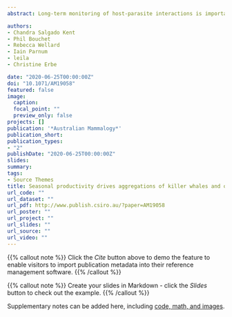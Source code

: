 ```yaml
---
abstract: Long-term monitoring of host-parasite interactions is important for understanding the consequences of infection on host fitness and population dynamics. In an eight-year survey of the loggerhead sea turtle (Caretta caretta) population nesting in Cabo Verde, we determined the spatiotemporal variation of Ozobranchus margoi, a sanguivorous leech best known as a vector for sea turtle fibropapilloma virus. We quantified O. margoi association with turtles’ δ15N and δ13C stable isotopes to identify where infection occurs. We then measured the influence of infection on reproduction and offspring fitness. We found that parasite prevalence has increased from 10% of the population in 2010, to 33% in 2017. Stable isotope analysis of host skin samples suggests transmission occurs within the host’s feeding grounds. Interestingly, we found a significant interaction between individual size and infection on the reproductive success of turtles. Specifically, small, infected females produced fewer offspring of poorer condition, while in contrast, large, infected turtles produced greater clutch sizes and larger offspring. We interpret this interaction as evidence, upon infection, for a size-dependent shift in reproductive strategy from bet hedging to terminal investment, altering population dynamics. This link between infection and reproduction underscores the importance of using long-term monitoring to quantify the impact of disease dynamics over time.

authors:
- Chandra Salgado Kent
- Phil Bouchet
- Rebecca Wellard
- Iain Parnum
- leila 
- Christine Erbe

date: "2020-06-25T00:00:00Z"
doi: "10.1071/AM19058"
featured: false
image:
  caption: 
  focal_point: ""
  preview_only: false
projects: []
publication: '*Australian Mammalogy*'
publication_short: 
publication_types:
- "2"
publishDate: "2020-06-25T00:00:00Z"
slides: 
summary: 
tags:
- Source Themes
title: Seasonal productivity drives aggregations of killer whales and other cetaceans over submarine canyons of the Bremer Sub-Basin, south-western Australia
url_code: ""
url_dataset: ""
url_pdf: http://www.publish.csiro.au/?paper=AM19058
url_poster: ""
url_project: ""
url_slides: ""
url_source: ""
url_video: ""
---
```


{{% callout note %}}
Click the *Cite* button above to demo the feature to enable visitors to import publication metadata into their reference management software.
{{% /callout %}}

{{% callout note %}}
Create your slides in Markdown - click the *Slides* button to check out the example.
{{% /callout %}}

Supplementary notes can be added here, including [code, math, and images](https://wowchemy.com/docs/writing-markdown-latex/).
